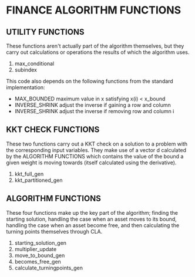 # FINANCE ALGORITHM FUNCTIONS

## UTILITY FUNCTIONS

These functions aren't actually part of the algorithm themselves, but they carry out calculations or operations the results of which the algorithm uses.

1. max_conditional
2. subindex

This code also depends on the following functions from the standard implementation:

- MAX_BOUNDED maximum value in x satisfying x(i) < x_bound
- INVERSE_SHRINK adjust the inverse if gaining a row and column
- INVERSE_SHRINK adjust the inverse if removing row and column i

## KKT CHECK FUNCTIONS

These two functions carry out a KKT check on a solution to a problem with the corresponding input variables. They make use of a vector d calculated by the ALGORITHM FUNCTIONS which contains the value of the bound a given weight is moving towards (itself calculated using the derivative).

1. kkt_full_gen
2. kkt_partitioned_gen

## ALGORITHM FUNCTIONS

These four functions make up the key part of the algorithm; finding the starting solution, handling the case when an asset moves to its bound, handling the case when an asset become free, and then calculating the turning points themselves through CLA.

1. starting_solution_gen
2. multiplier_update
3. move_to_bound_gen
4. becomes_free_gen
5. calculate_turningpoints_gen
